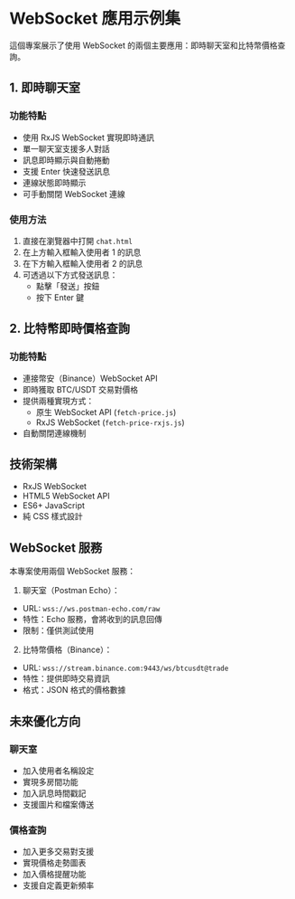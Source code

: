 # WebSocket 應用示例集

這個專案展示了使用 WebSocket 的兩個主要應用：即時聊天室和比特幣價格查詢。

## 1. 即時聊天室

### 功能特點
- 使用 RxJS WebSocket 實現即時通訊
- 單一聊天室支援多人對話
- 訊息即時顯示與自動捲動
- 支援 Enter 快速發送訊息
- 連線狀態即時顯示
- 可手動關閉 WebSocket 連線

### 使用方法
1. 直接在瀏覽器中打開 `chat.html`
2. 在上方輸入框輸入使用者 1 的訊息
3. 在下方輸入框輸入使用者 2 的訊息
4. 可透過以下方式發送訊息：
   - 點擊「發送」按鈕
   - 按下 Enter 鍵

## 2. 比特幣即時價格查詢

### 功能特點
- 連接幣安（Binance）WebSocket API
- 即時獲取 BTC/USDT 交易對價格
- 提供兩種實現方式：
  - 原生 WebSocket API (`fetch-price.js`)
  - RxJS WebSocket (`fetch-price-rxjs.js`)
- 自動關閉連線機制

## 技術架構

- RxJS WebSocket
- HTML5 WebSocket API
- ES6+ JavaScript
- 純 CSS 樣式設計

## WebSocket 服務

本專案使用兩個 WebSocket 服務：

1. 聊天室（Postman Echo）：
- URL: `wss://ws.postman-echo.com/raw`
- 特性：Echo 服務，會將收到的訊息回傳
- 限制：僅供測試使用

2. 比特幣價格（Binance）：
- URL: `wss://stream.binance.com:9443/ws/btcusdt@trade`
- 特性：提供即時交易資訊
- 格式：JSON 格式的價格數據


## 未來優化方向

### 聊天室
- 加入使用者名稱設定
- 實現多房間功能
- 加入訊息時間戳記
- 支援圖片和檔案傳送

### 價格查詢
- 加入更多交易對支援
- 實現價格走勢圖表
- 加入價格提醒功能
- 支援自定義更新頻率